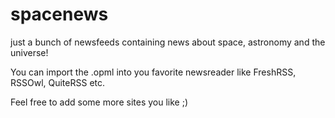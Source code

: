 # spacenews
just a bunch of newsfeeds containing news about space, astronomy and the universe!

You can import the .opml into you favorite newsreader like FreshRSS, RSSOwl, QuiteRSS etc.

Feel free to add some more sites you like ;)
